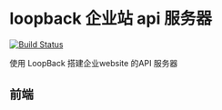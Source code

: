 # loopback 企业站 api 服务器

[![Build Status](https://travis-ci.org/TheOne1006/CorporateWebsiteLoopBack.svg?branch=master)](https://travis-ci.org/TheOne1006/CorporateWebsiteLoopBack)

使用 LoopBack 搭建企业website 的API 服务器  


## 前端
